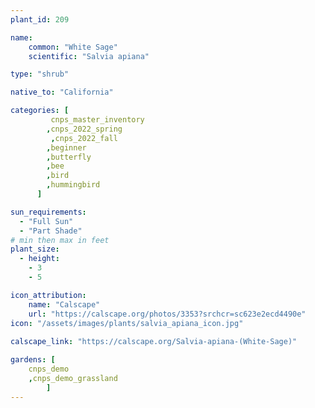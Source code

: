 ```yaml
---
plant_id: 209 

name: 
    common: "White Sage"  
    scientific: "Salvia apiana" 

type: "shrub"

native_to: "California"

categories: [
         cnps_master_inventory
        ,cnps_2022_spring
         ,cnps_2022_fall
        ,beginner
        ,butterfly
        ,bee
        ,bird
        ,hummingbird 
      ]

sun_requirements:
  - "Full Sun"
  - "Part Shade"
# min then max in feet
plant_size:
  - height: 
    - 3
    - 5

icon_attribution: 
    name: "Calscape"
    url: "https://calscape.org/photos/3353?srchcr=sc623e2ecd4490e"
icon: "/assets/images/plants/salvia_apiana_icon.jpg"
 
calscape_link: "https://calscape.org/Salvia-apiana-(White-Sage)"

gardens: [
    cnps_demo
    ,cnps_demo_grassland
        ]
---
```








